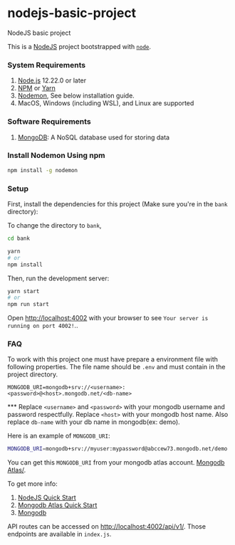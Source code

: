 # nodejs-basic-project

NodeJS basic project

This is a [NodeJS](https://nodejs.org/en) project bootstrapped with [`node`](https://nodejs.org/en/docs/guides/getting-started-guide).

### System Requirements

1. [Node.js](https://nodejs.org/en/) 12.22.0 or later
2. [NPM](https://www.npmjs.com/) or [Yarn](https://yarnpkg.com/)
3. [Nodemon](https://www.npmjs.com/package/nodemon), See below installation guide.
4. MacOS, Windows (including WSL), and Linux are supported

### Software Requirements

1. [MongoDB](https://www.mongodb.com/): A NoSQL database used for storing data

### Install Nodemon Using npm

```bash
npm install -g nodemon
```

### Setup

First, install the dependencies for this project (Make sure you're in the `bank` directory):

To change the directory to `bank`,

```bash
cd bank
```

```bash
yarn
# or
npm install
```

Then, run the development server:

```bash
yarn start
# or
npm run start
```

Open [http://localhost:4002](http://localhost:4002) with your browser to see `Your server is running on port 4002!`..

### FAQ

To work with this project one must have prepare a environment file with following properties.
The file name should be `.env` and must contain in the project directory.

```
MONGODB_URI=mongodb+srv://<username>:<password>@<host>.mongodb.net/<db-name>
```

\*\*\* Replace `<username>` and `<password>` with your mongodb username and password respectfully. Replace `<host>` with your mongodb host name. Also replace `db-name` with your db name in mongodb(ex: demo).

Here is an example of `MONGODB_URI`:

```bash
MONGODB_URI=mongodb+srv://myuser:mypassword@abccew73.mongodb.net/demo

```

You can get this `MONGODB_URI` from your mongodb atlas account. [Mongodb Atlas/](https://cloud.mongodb.com/).

To get more info:

1. [NodeJS Quick Start](https://nodejs.dev/en/learn/)
2. [Mongodb Atlas Quick Start](https://www.mongodb.com/docs/atlas/getting-started/)
3. [Mongodb](https://www.mongodb.com/docs/drivers/node/current/)

API routes can be accessed on [http://localhost:4002/api/v1/](http://localhost:4002/api/v1/). Those endpoints are available in `index.js`.
